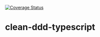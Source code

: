[![Coverage Status](https://coveralls.io/repos/github/felipe-miranda-marreiros/clean-ddd-tdd-typescript/badge.svg?branch=circleci-project-setup)](https://coveralls.io/github/felipe-miranda-marreiros/clean-ddd-tdd-typescript?branch=circleci-project-setup)

# clean-ddd-typescript